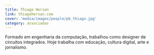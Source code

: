 ```yaml
---
title: Thiago Hersan
link: thiagohersan.com
cover: 'media/images/people/pb_thiago.jpg'
category: associadas
---
```

Formado em engenharia da computação, trabalhou como designer de circuitos integrados. Hoje trabalha com educação, cultura digital, arte e jornalismo.
